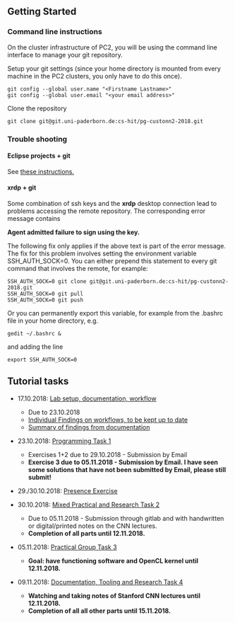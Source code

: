 ## Getting Started

### Command line instructions
On the cluster infrastructure of PC2, you will be using the command line interface to manage your git repository.

Setup your git settings (since your home directory is mounted from every machine in the PC2 clusters, you only have to do this once).

```
git config --global user.name "<Firstname Lastname>"
git config --global user.email "<your email address>"
```

Clone the repository

```
git clone git@git.uni-paderborn.de:cs-hit/pg-custonn2-2018.git
```

### Trouble shooting

#### Eclipse projects + git

See [these instructions.](workflows/eclipse+git.md)

#### xrdp + git

Some combination of ssh keys and the **xrdp** desktop connection lead to problems accessing the remote repository. The corresponding error message contains 

**Agent admitted failure to sign using the key.**

The following fix only applies if the above text is part of the error message. The fix for this problem involves setting the environment variable SSH\_AUTH\_SOCK=0. You can either prepend this statement to every git command that involves the remote, for example:

```
SSH_AUTH_SOCK=0 git clone git@git.uni-paderborn.de:cs-hit/pg-custonn2-2018.git
SSH_AUTH_SOCK=0 git pull
SSH_AUTH_SOCK=0 git push
```

Or you can permanently export this variable, for example from the .bashrc file in your home directory, e.g.

```
gedit ~/.bashrc &
```

and adding the line

```
export SSH_AUTH_SOCK=0
```

## Tutorial tasks

- 17.10.2018: [Lab setup, documentation, workflow](workflows/lab_instructions.md)
    - Due to 23.10.2018
    - [Individual Findings on workflows, to be kept up to date](workflows)
    - [Summary of findings from documentation](workflows/lab_results.md)
- 23.10.2018: [Programming Task 1](tutorial/Task1Instructions/Task1.md)
    - Exercises 1+2 due to 29.10.2018 - Submission by Email
    - **Exercise 3 due to 05.11.2018 - Submission by Email. I have seen some solutions that have not been submitted by Email, please still submit!**
- 29./30.10.2018: [Presence Exercise](tutorial/ExampleKernels/README.md)
- 30.10.2018: [Mixed Practical and Research Task 2](tutorial/Task2/README.md)
    - Due to 05.11.2018 - Submission through gitlab and with handwritten or digital/printed notes on the CNN lectures.
    - **Completion of all parts until 12.11.2018.**
- 05.11.2018: [Practical Group Task 3](tutorial/Task3/README.md)
	- **Goal: have functioning software and OpenCL kernel until 12.11.2018.**

- 09.11.2018: [Documentation, Tooling and Research Task 4](tutorial/Task4/README.md)
	- **Watching and taking notes of Stanford CNN lectures until 12.11.2018.**
	- **Completion of all all other parts until 15.11.2018.**